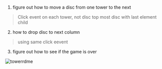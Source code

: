 1. figure out how to move a disc from one tower to the next
> Click event on each tower, not disc
> top most disc with last element child
2. how to drop disc to next column
> using same click eevent

3. figure out how to see if the game is over


![towerrdme](https://user-images.githubusercontent.com/60330865/116319923-509eb780-a785-11eb-86e2-259d7ac52a2e.jpg)
